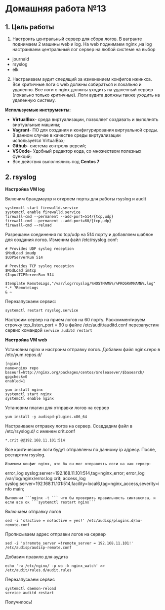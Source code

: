 # **Домашняя работа №13**

## **1. Цель работы**

1. Настроить центральный сервер для сбора логов. В вагранте поднимаем 2 машины web и log. На web поднимаем nginx ,на log настраиваем центральный лог сервер на любой системе на выбор
- journald
- rsyslog
- elk
2. Настраиваем аудит следящий за изменением конфигов нжинкса. Все критичные логи с web должны собираться и локально и удаленно.
Все логи с nginx должны уходить на удаленный сервер (локально только критичные). Логи аудита должны также уходить на удаленную систему.

**Используемые инструменты:**

- **VirtualBox**- среда виртуализации, позволяет создавать и выполнять виртуальные машины;
- **Vagrant**- ПО для создания и конфигурирования виртуальной среды. В данном случае в качестве среды виртуализации используется VirtualBox;
- **Github**- система контроля версий;
- **VSCode**- Удобный редактор кода, со множеством полезных функций;
- Все действия выполнялись под **Centos 7**

## **2. rsyslog**

**Настройка VM log**

Включим брандмауэр и откроем порты для работы rsyslog и audit
```
systemctl start firewalld.service
systemctl enable firewalld.service
firewall-cmd --permanent --add-port=514/{tcp,udp}
firewall-cmd --permanent --add-port=60/{tcp,udp}
firewall-cmd --reload
```
Разрешаем соединения по tcp/udp на 514 порту и добавляем шаблон для создания логов. Изменим файл /etc/rsyslog.conf:
```
# Provides UDP syslog reception
$ModLoad imudp
$UDPServerRun 514

# Provides TCP syslog reception
$ModLoad imtcp
$InputTCPServerRun 514

$template RemoteLogs,"/var/log/rsyslog/%HOSTNAME%/%PROGRAMNAME%.log"
*.* ?RemoteLogs
& ~
```
Перезапускаем сервис:
```
systemctl restart rsyslog.service 
```
Настроим сервер на прием логов на 60 порту. Раскомментируем строчку tcp_listen_port = 60 в файле /etc/audit/auditd.conf перезапустим сервис командой ```service auditd restart```



**Настройка VM web**

Установим nginx и настроим отправку логов. Добавим файл nginx.repo в /etc/yum.repos.d/
```
[nginx]
name=nginx repo
baseurl=http://nginx.org/packages/centos/$releasever/$basearch/
gpgcheck=0
enabled=1
```
```
yum install nginx
systemctl start nginx
systemctl enable nginx
```
Установим плагин для отправки логов на сервер
```
yum install -y audispd-plugins.x86_64
```
Настраиваем отправку логов на сервер. Созддадим файл в /etc/rsyslog.d/ с именем crit.conf

```
*.crit @@192.168.11.101:514
```
Все критические логи будут отправлены по данному ip адресу. После, рестартим rsyslog.

```
Изменим конфиг nginx, что бы он мог отправлять логи на наш сервер:

```
error_log syslog:server=192.168.11.101:514,tag=nginx_error;
error_log  /var/log/nginx/error.log crit;
access_log syslog:server=192.168.11.101:514,facility=local6,tag=nginx_access,severity=info main;
```
Выполним ```nginx -t ``` что бы проверить правильность синтаксиса, и если все ок ```systemctl restart nginx```

```
Включаем отправку логов

```
sed -i 's!active = no!active = yes!' /etc/audisp/plugins.d/au-remote.conf
```
Прописываем адрес отправки логов на сервер
```
sed -i 's!remote_server =!remote_server = 192.168.11.101!' /etc/audisp/audisp-remote.conf
```
Добавим правило для аудита
```
echo '-w /etc/nginx/ -p wa -k nginx_watch' >> /etc/audit/rules.d/audit.rules 
```
Перезапускаем сервис
```
systemctl daemon-reload
service auditd restart
```
Получилось!
